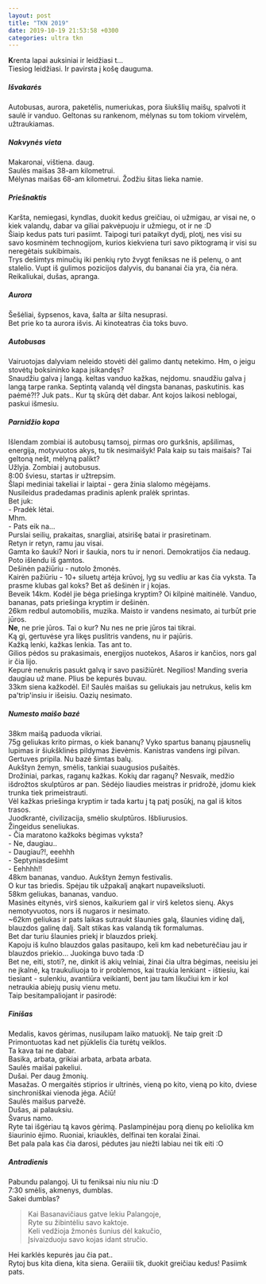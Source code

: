 ```yaml
---
layout: post
title: "TKN 2019"
date: 2019-10-19 21:53:58 +0300
categories: ultra tkn 
---
```



**K**renta lapai auksiniai ir leidžiasi t...<br>
Tiesiog leidžiasi. Ir pavirsta į košę dauguma.<br>
##### Išvakarės
Autobusas, aurora, paketėlis, numeriukas, pora šiukšlių maišų, spalvoti it saulė ir vanduo. Geltonas su rankenom, mėlynas su tom tokiom virvelėm, užtraukiamas.<br> 
##### Nakvynės vieta
Makaronai, vištiena. daug.<br>
Saulės maišas 38-am kilometrui.<br>
Mėlynas maišas 68-am kilometrui. Žodžiu šitas lieka namie.<br>
##### Priešnaktis
Karšta, nemiegasi, kyndlas, duokit kedus greičiau, oi užmigau, ar visai ne, o kiek valandų, dabar va giliai pakvėpuoju ir užmiegu, ot ir ne :D<br>
Šiaip kedus pats turi pasiimt. Taipogi turi pataikyt dydį, plotį, nes visi su savo kosminėm technogijom, kurios kiekviena turi savo piktogramą ir visi su neregėtais sukibimais.<br>
Trys dešimtys minučių iki penkių ryto žvygt feniksas ne iš pelenų, o ant stalelio. Vupt iš gulimos pozicijos dalyvis, du bananai čia yra, čia nėra. Reikaliukai, dušas, apranga.<br>
##### Aurora
Šešėliai, šypsenos, kava, šalta ar šilta nesuprasi.<br>
Bet prie ko ta aurora išvis. Ai kinoteatras čia toks buvo.<br>
##### Autobusas 
Vairuotojas dalyviam neleido stovėti dėl galimo dantų netekimo. Hm, o jeigu stovėtų boksininko kapa įsikandęs?<br> 
Snaudžiu galva į langą. keltas vanduo kažkas, neįdomu. snaudžiu galva į langą tarpe
ranka. Septintą valandą vėl dingsta bananas, paskutinis. kas paėmė?!? Juk pats.. Kur tą skūrą dėt dabar. Ant kojos laikosi neblogai, paskui išmesiu.<br>
##### Parnidžio kopa
Išlendam zombiai iš autobusų tamsoj, pirmas oro gurkšnis, apšilimas, energija, motyvuotos akys, tu tik nesimaišyk! Pala kaip su tais maišais? Tai geltoną nešt, mėlyną palikt?<br>
Užlyja. Zombiai į autobusus.<br>
8:00 šviesu, startas ir užtrepsim.<br>
Šlapi mediniai takeliai ir laiptai - gera žinia slalomo mėgėjams.<br>
Nusileidus pradedamas pradinis aplenk pralėk sprintas.<br>
Bet juk:<br>
\- Pradėk lėtai.<br>
Mhm.<br>
\- Pats eik na...<br>
Purslai seilių, prakaitas, snargliai, atsirišę batai ir prasiretinam.<br>
Retyn ir retyn, ramu jau visai.<br>
Gamta ko šauki? Nori ir šaukia, nors tu ir nenori. Demokratijos čia nedaug.<br>
Poto išlendu iš gamtos.<br>
Dešinėn pažiūriu - nutolo žmonės. <br>
Kairėn pažiūriu - 10+ siluetų artėja krūvoj, lyg su vedliu ar kas čia vyksta. Ta prasme klubas gal koks? Bet aš dešinėn ir į kojas.<br>
Beveik 14km. Kodėl jie bėga priešinga kryptim? Oi kilpinė maitinėlė. Vanduo, bananas, pats priešinga kryptim ir dešinėn.<br>
26km redbul automobilis, muzika. Maisto ir vandens nesimato, ai turbūt prie jūros.<br>
**Ne**, ne prie jūros. Tai o kur? Nu nes ne prie jūros tai tikrai.<br>
Ką gi, gertuvėse yra likęs puslitris vandens, nu ir pajūris.<br>
Kažką lenki, kažkas lenkia. Tas ant to.<br>
Gilios pėdos su prakasimais, energijos nuotekos, Ašaros ir kančios, nors gal ir čia lijo.<br>
Kepurė nenukris pasukt galvą ir savo pasižiūrėt. Negilios! Manding sveria daugiau už mane. Plius be kepurės buvau.<br>
33km siena kažkodėl. Ei! Saulės maišas su geliukais jau netrukus, kelis km pa'trip'insiu ir išeisiu. Oazių nesimato.<br>
##### Numesto maišo bazė
38km maišą paduoda vikriai.<br>
75g geliukas krito pirmas, o kiek bananų? Vyko spartus bananų pjausnelių lupimas ir šiukšklinės pildymas žievėmis. Kanistras vandens irgi pilvan.<br>
Gertuves pripila. Nu bazė šimtas balų.<br>
Aukštyn žemyn, smėlis, tankiai suaugusios pušaitės.<br>
Drožiniai, parkas, raganų kažkas. Kokių dar raganų? Nesvaik, medžio išdrožtos skulptūros ar pan. Sėdėjo liaudies meistras ir pridrožė, įdomu kiek trunka tiek primeistrauti.<br>
Vėl kažkas priešinga kryptim ir tada kartu į tą patį posūkį, na gal iš kitos trasos.<br>
Juodkrantė, civilizacija, smėlio skulptūros. Išbliurusios.<br>
Žingeidus seneliukas.<br>
\- Čia maratono kažkoks bėgimas vyksta?<br>
\- Ne, daugiau..<br>
\- Daugiau?!, eeehhh<br>
\- Septyniasdešimt<br>
\- Eehhhh!!<br>
48km bananas, vanduo. Aukštyn žemyn festivalis.<br>
O kur tas briedis. Spėjau tik užpakalį anąkart nupaveiksluoti.<br>
58km geliukas, bananas, vanduo.<br>
Masinės eitynės, virš sienos, kaikuriem gal ir virš keletos sienų. Akys nemotyvuotos, nors iš nugaros ir nesimato.<br>
~62km geliukas ir pats laikas sutraukt šlaunies galą, šlaunies vidinę dalį, blauzdos galinę dalį. Salt stikas kas valandą tik formalumas.<br>
Bet dar turiu šlaunies priekį ir blauzdos priekį.<br>
Kapoju iš kulno blauzdos galas pasitaupo, keli km kad nebeturėčiau jau ir blauzdos priekio... Juokinga buvo tada :D<br>
Bet ne, eiti, stoti?, ne, dinkit iš akių velniai, žinai čia ultra bėgimas, neeisiu jei ne įkalnė, ką traukuliuoja to ir problemos, kai traukia lenkiant - ištiesiu, kai tiesiant - sulenkiu, avantiūra veikianti, bent jau tam likučiui km ir kol netraukia abiejų pusių vienu metu.<br>
Taip besitampaliojant ir pasirodė:
##### Finišas
Medalis, kavos gėrimas, nusilupam laiko matuoklį. Ne taip greit :D Primontuotas kad net pjūklelis čia turėtų veiklos.<br> 
Ta kava tai ne dabar.<br>
Basika, arbata, grikiai arbata, arbata arbata.<br>
Saulės maišai pakeliui.<br>
Dušai. Per daug žmonių.<br>
Masažas. O mergaitės stiprios ir ultrinės, vieną po kito, vieną po kito, dviese sinchroniškai vienoda jėga. Ačiū!<br>
Saulės maišus parvežė.<br>
Dušas, ai palauksiu.<br>
Švarus namo.<br>
Ryte tai išgėriau tą kavos gėrimą. Paslampinėjau porą dienų po keliolika km šiaurinio ėjimo. Ruoniai, kriauklės, delfinai ten koralai žinai.<br>
Bet pala pala kas čia darosi, pėdutes jau niežti labiau nei tik eiti :O<br>
##### Antradienis
Pabundu palangoj. Ui tu feniksai niu niu niu :D<br>
7:30 smėlis, akmenys, dumblas.<br>
Sakei dumblas?
> Kai Basanavičiaus gatve lekiu Palangoje,<br>
Ryte su žibintėliu savo kaktoje.<br>
Keli vedžioja žmonės šunius dėl kakučio,<br>
Įsivaizduoju savo kojas idant stručio.
 
Hei karklės kepurės jau čia pat..<br>
Rytoj bus kita diena, kita siena. Geraiiii tik, duokit greičiau kedus! Pasiimk pats.
